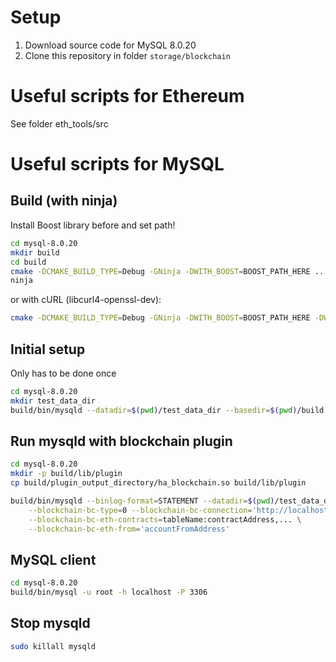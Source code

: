 # Setup

1. Download source code for MySQL 8.0.20
2. Clone this repository in folder `storage/blockchain`


# Useful scripts for Ethereum

See folder eth_tools/src

# Useful scripts for MySQL

## Build (with ninja)

Install Boost library before and set path!

```bash
cd mysql-8.0.20
mkdir build
cd build
cmake -DCMAKE_BUILD_TYPE=Debug -GNinja -DWITH_BOOST=BOOST_PATH_HERE ..
ninja
```
or with cURL (libcurl4-openssl-dev):
```bash
cmake -DCMAKE_BUILD_TYPE=Debug -GNinja -DWITH_BOOST=BOOST_PATH_HERE -DWITH_CURL=/usr/include/x86_64-linux-gnu/ -DCMAKE_CXX_STANDARD_LIBRARIES="-lcurl"
```

## Initial setup

Only has to be done once

```bash
cd mysql-8.0.20
mkdir test_data_dir
build/bin/mysqld --datadir=$(pwd)/test_data_dir --basedir=$(pwd)/build --initialize-insecure --user=$(whoami)
```

## Run mysqld with blockchain plugin

```bash
cd mysql-8.0.20
mkdir -p build/lib/plugin
cp build/plugin_output_directory/ha_blockchain.so build/lib/plugin

build/bin/mysqld --binlog-format=STATEMENT --datadir=$(pwd)/test_data_dir --basedir=$(pwd)/build --plugin-load=ha_blockchain.so \
    --blockchain-bc-type=0 --blockchain-bc-connection='http://localhost:8545' \
    --blockchain-bc-eth-contracts=tableName:contractAddress,... \
    --blockchain-bc-eth-from='accountFromAddress'
```

## MySQL client

```bash
cd mysql-8.0.20
build/bin/mysql -u root -h localhost -P 3306
```

## Stop mysqld

```bash
sudo killall mysqld
```